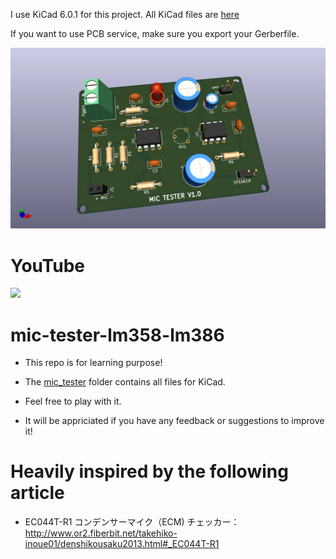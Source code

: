 I use KiCad 6.0.1 for this project. All KiCad files are [here](https://github.com/kawashimaken/mic-tester-lm358-lm386/tree/main/mic_tester)

If you want to use PCB service, make sure you export your Gerberfile.

![3d view](./pic/mic_tester.png)

# YouTube

[![](https://img.youtube.com/vi/nFrnlTu5QJI/0.jpg)](https://www.youtube.com/watch?v=nFrnlTu5QJI)

# mic-tester-lm358-lm386


* This repo is for learning purpose!

* The [mic_tester](https://github.com/kawashimaken/mic-tester-lm358-lm386/tree/main/mic_tester) folder contains all files for KiCad.

* Feel free to play with it.

* It will be appriciated if you have any feedback or suggestions to improve it!


# Heavily inspired by the following article


* EC044T-R1
コンデンサーマイク（ECM)
チェッカー：http://www.or2.fiberbit.net/takehiko-inoue01/denshikousaku2013.html#_EC044T-R1

